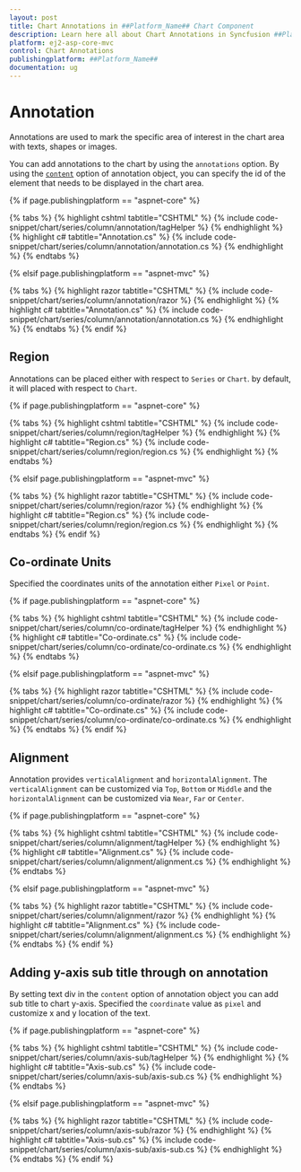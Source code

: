 ```yaml
---
layout: post
title: Chart Annotations in ##Platform_Name## Chart Component
description: Learn here all about Chart Annotations in Syncfusion ##Platform_Name## Chart component and more.
platform: ej2-asp-core-mvc
control: Chart Annotations
publishingplatform: ##Platform_Name##
documentation: ug
---
```



# Annotation

Annotations are used to mark the specific area of interest in the chart area with texts, shapes or images.

<!-- markdownlint-disable MD033 -->

You can add annotations to the chart by using the <code>annotations</code> option. By using the
[`content`](https://help.syncfusion.com/cr/aspnetcore-js2/Syncfusion.EJ2.Charts.ChartAnnotation.html#Syncfusion_EJ2_Charts_ChartAnnotation_Content) option of annotation object, you can specify
the id of the element that needs to be displayed in the chart area.

{% if page.publishingplatform == "aspnet-core" %}

{% tabs %}
{% highlight cshtml tabtitle="CSHTML" %}
{% include code-snippet/chart/series/column/annotation/tagHelper %}
{% endhighlight %}
{% highlight c# tabtitle="Annotation.cs" %}
{% include code-snippet/chart/series/column/annotation/annotation.cs %}
{% endhighlight %}
{% endtabs %}

{% elsif page.publishingplatform == "aspnet-mvc" %}

{% tabs %}
{% highlight razor tabtitle="CSHTML" %}
{% include code-snippet/chart/series/column/annotation/razor %}
{% endhighlight %}
{% highlight c# tabtitle="Annotation.cs" %}
{% include code-snippet/chart/series/column/annotation/annotation.cs %}
{% endhighlight %}
{% endtabs %}
{% endif %}



## Region

Annotations can be placed either with respect to `Series` or `Chart`. by default, it will placed with respect
to `Chart`.

{% if page.publishingplatform == "aspnet-core" %}

{% tabs %}
{% highlight cshtml tabtitle="CSHTML" %}
{% include code-snippet/chart/series/column/region/tagHelper %}
{% endhighlight %}
{% highlight c# tabtitle="Region.cs" %}
{% include code-snippet/chart/series/column/region/region.cs %}
{% endhighlight %}
{% endtabs %}

{% elsif page.publishingplatform == "aspnet-mvc" %}

{% tabs %}
{% highlight razor tabtitle="CSHTML" %}
{% include code-snippet/chart/series/column/region/razor %}
{% endhighlight %}
{% highlight c# tabtitle="Region.cs" %}
{% include code-snippet/chart/series/column/region/region.cs %}
{% endhighlight %}
{% endtabs %}
{% endif %}



## Co-ordinate Units

Specified the coordinates units of the annotation either `Pixel` or `Point`.

{% if page.publishingplatform == "aspnet-core" %}

{% tabs %}
{% highlight cshtml tabtitle="CSHTML" %}
{% include code-snippet/chart/series/column/co-ordinate/tagHelper %}
{% endhighlight %}
{% highlight c# tabtitle="Co-ordinate.cs" %}
{% include code-snippet/chart/series/column/co-ordinate/co-ordinate.cs %}
{% endhighlight %}
{% endtabs %}

{% elsif page.publishingplatform == "aspnet-mvc" %}

{% tabs %}
{% highlight razor tabtitle="CSHTML" %}
{% include code-snippet/chart/series/column/co-ordinate/razor %}
{% endhighlight %}
{% highlight c# tabtitle="Co-ordinate.cs" %}
{% include code-snippet/chart/series/column/co-ordinate/co-ordinate.cs %}
{% endhighlight %}
{% endtabs %}
{% endif %}



## Alignment

Annotation provides `verticalAlignment` and `horizontalAlignment`. The `verticalAlignment` can be customized
via `Top`, `Bottom` or `Middle` and the `horizontalAlignment` can be customized via `Near`, `Far` or `Center`.

{% if page.publishingplatform == "aspnet-core" %}

{% tabs %}
{% highlight cshtml tabtitle="CSHTML" %}
{% include code-snippet/chart/series/column/alignment/tagHelper %}
{% endhighlight %}
{% highlight c# tabtitle="Alignment.cs" %}
{% include code-snippet/chart/series/column/alignment/alignment.cs %}
{% endhighlight %}
{% endtabs %}

{% elsif page.publishingplatform == "aspnet-mvc" %}

{% tabs %}
{% highlight razor tabtitle="CSHTML" %}
{% include code-snippet/chart/series/column/alignment/razor %}
{% endhighlight %}
{% highlight c# tabtitle="Alignment.cs" %}
{% include code-snippet/chart/series/column/alignment/alignment.cs %}
{% endhighlight %}
{% endtabs %}
{% endif %}



## Adding y-axis sub title through on annotation

By setting text div in the `content` option of annotation object you can add sub title to chart y-axis. Specified the
`coordinate` value as `pixel` and customize x and y location of the text.

{% if page.publishingplatform == "aspnet-core" %}

{% tabs %}
{% highlight cshtml tabtitle="CSHTML" %}
{% include code-snippet/chart/series/column/axis-sub/tagHelper %}
{% endhighlight %}
{% highlight c# tabtitle="Axis-sub.cs" %}
{% include code-snippet/chart/series/column/axis-sub/axis-sub.cs %}
{% endhighlight %}
{% endtabs %}

{% elsif page.publishingplatform == "aspnet-mvc" %}

{% tabs %}
{% highlight razor tabtitle="CSHTML" %}
{% include code-snippet/chart/series/column/axis-sub/razor %}
{% endhighlight %}
{% highlight c# tabtitle="Axis-sub.cs" %}
{% include code-snippet/chart/series/column/axis-sub/axis-sub.cs %}
{% endhighlight %}
{% endtabs %}
{% endif %}

